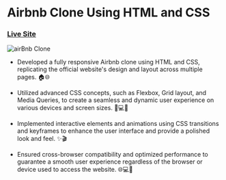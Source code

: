 # Airbnb Clone Using HTML and CSS

### [ Live Site ](https://airbnbclone-oj.netlify.app/)

![airBnb Clone](https://ibb.co/9y6cM63)

- Developed a fully responsive Airbnb clone using HTML and CSS, replicating the official website's design and layout across multiple pages. 🏠🌐
 
- Utilized advanced CSS concepts, such as Flexbox, Grid layout, and Media Queries, to create a seamless and dynamic user experience on various devices and screen sizes. 🎨💻📱

- Implemented interactive elements and animations using CSS transitions and keyframes to enhance the user interface and provide a polished look and feel. ✨🎬

- Ensured cross-browser compatibility and optimized performance to guarantee a smooth user experience regardless of the browser or device used to access the website. 🌐💻🚀

